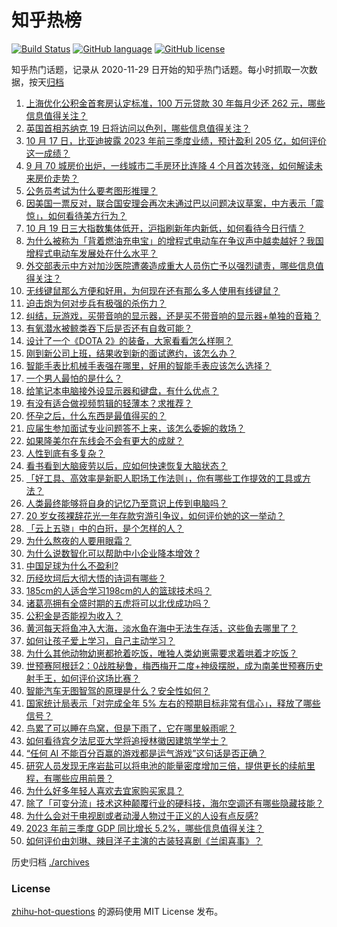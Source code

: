 # 知乎热榜
[![Build Status](https://github.com/ToWeLong/zhihu-hot-questions/workflows/CI/badge.svg)](https://github.com/ToWeLong/zhihu-hot-questions/actions)
[![GitHub language](https://img.shields.io/badge/language-golang-orange.svg)](https://golang.org/)
[![GitHub license](https://img.shields.io/github/license/ToWeLong/zhihu-hot-questions)](https://github.com/ToWeLong/zhihu-hot-questions/blob/main/LICENSE)

知乎热门话题，记录从 2020-11-29 日开始的知乎热门话题。每小时抓取一次数据，按天[归档](./archives)

<!-- BEGIN -->

1. [上海优化公积金首套房认定标准，100 万元贷款 30 年每月少还 262 元，哪些信息值得关注？](https://www.zhihu.com/question/626709921)
1. [英国首相苏纳克 19 日将访问以色列，哪些信息值得关注？](https://www.zhihu.com/question/626793210)
1. [10 月 17 日，比亚迪披露 2023 年前三季度业绩，预计盈利 205 亿，如何评价这一成绩？](https://www.zhihu.com/question/626629765)
1. [9 月 70 城房价出炉，一线城市二手房环比连降 4 个月首次转涨，如何解读未来房价走势？](https://www.zhihu.com/question/626794659)
1. [公务员考试为什么要考图形推理？](https://www.zhihu.com/question/22065165)
1. [因美国一票反对，联合国安理会再次未通过巴以问题决议草案，中方表示「震惊」，如何看待美方行为？](https://www.zhihu.com/question/626784641)
1. [10 月 19 日三大指数集体低开，沪指刷新年内新低，如何看待今日行情？](https://www.zhihu.com/question/626792446)
1. [为什么被称为「背着燃油充电宝」的增程式电动车在争议声中越卖越好？我国增程式电动车发展处在什么水平？](https://www.zhihu.com/question/626797416)
1. [外交部表示中方对加沙医院遭袭造成重大人员伤亡予以强烈谴责，哪些信息值得关注？](https://www.zhihu.com/question/626702237)
1. [无线键鼠那么方便和好用，为何现在还有那么多人使用有线键鼠？](https://www.zhihu.com/question/625687884)
1. [迫击炮为何对步兵有极强的杀伤力？](https://www.zhihu.com/question/625408990)
1. [纠结，玩游戏，买带音响的显示器，还是买不带音响的显示器+单独的音箱？](https://www.zhihu.com/question/625690261)
1. [有氧潜水被鲸类吞下后是否还有自救可能？](https://www.zhihu.com/question/22743401)
1. [设计了一个《DOTA 2》的装备，大家看看怎么样啊？](https://www.zhihu.com/question/626640469)
1. [刚到新公司上班，结果收到新的面试邀约，该怎么办？](https://www.zhihu.com/question/622555888)
1. [智能手表比机械手表强在哪里，好用的智能手表应该怎么选择？](https://www.zhihu.com/question/625281112)
1. [一个男人最怕的是什么？](https://www.zhihu.com/question/355594642)
1. [给笔记本电脑接外设显示器和键盘，有什么优点？](https://www.zhihu.com/question/625930662)
1. [有没有适合做视频剪辑的轻薄本？求推荐？](https://www.zhihu.com/question/622943411)
1. [怀孕之后，什么东西是最值得买的？](https://www.zhihu.com/question/574497075)
1. [应届生参加面试专业问题答不上来，该怎么委婉的救场？](https://www.zhihu.com/question/622556003)
1. [如果隆美尔在东线会不会有更大的成就？](https://www.zhihu.com/question/616948265)
1. [人性到底有多复杂？](https://www.zhihu.com/question/284310973)
1. [看书看到大脑疲劳以后，应如何快速恢复大脑状态？](https://www.zhihu.com/question/30530306)
1. [「好工具、高效率是新职人职场工作法则」，你有哪些工作提效的工具或方法？](https://www.zhihu.com/question/626648705)
1. [人类最终能够将自身的记忆乃至意识上传到电脑吗？](https://www.zhihu.com/question/625115952)
1. [20 岁女孩裸辞花光一年存款穷游引争议，如何评价她的这一举动？](https://www.zhihu.com/question/626456390)
1. [「云上五骁」中的白珩，是个怎样的人？](https://www.zhihu.com/question/626484145)
1. [为什么熬夜的人要用眼霜？](https://www.zhihu.com/question/621515627)
1. [为什么说数智化可以帮助中小企业降本增效 ?](https://www.zhihu.com/question/621666504)
1. [中国足球为什么不盈利?](https://www.zhihu.com/question/626642675)
1. [历经坎坷后大彻大悟的诗词有哪些？](https://www.zhihu.com/question/625589495)
1. [185cm的人适合学习198cm的人的篮球技术吗？](https://www.zhihu.com/question/624989063)
1. [诸葛亮拥有全盛时期的五虎将可以北伐成功吗？](https://www.zhihu.com/question/611330392)
1. [公积金是否能视为收入？](https://www.zhihu.com/question/23917578)
1. [黄河每天将鱼冲入大海，淡水鱼在海中无法生存活，这些鱼去哪里了？](https://www.zhihu.com/question/626045818)
1. [如何让孩子爱上学习，自己主动学习？](https://www.zhihu.com/question/623566080)
1. [为什么其他动物幼崽都抢着吃饭，唯独人类幼崽需要求着哄着才吃饭？](https://www.zhihu.com/question/620889402)
1. [世预赛阿根廷2：0战胜秘鲁，梅西梅开二度+神级摆脱，成为南美世预赛历史射手王，如何评价这场比赛？](https://www.zhihu.com/question/626640184)
1. [智能汽车无图智驾的原理是什么？安全性如何？](https://www.zhihu.com/question/625263816)
1. [国家统计局表示「对完成全年 5% 左右的预期目标非常有信心」，释放了哪些信号？](https://www.zhihu.com/question/626635184)
1. [鸟累了可以睡在鸟窝，但是下雨了，它在哪里躲雨呢？](https://www.zhihu.com/question/536554817)
1. [如何看待宾夕法尼亚大学将追授林徽因建筑学学士？](https://www.zhihu.com/question/626465321)
1. [“任何 AI 不能百分百赢的游戏都是运气游戏”这句话是否正确？](https://www.zhihu.com/question/623271379)
1. [研究人员发现无序岩盐可以将电池的能量密度增加三倍，提供更长的续航里程，有哪些应用前景？](https://www.zhihu.com/question/626666314)
1. [为什么好多年轻人喜欢去宜家购买家具？](https://www.zhihu.com/question/578234615)
1. [除了「可变分流」技术这种颠覆行业的硬科技，海尔空调还有哪些隐藏技能？](https://www.zhihu.com/question/626653449)
1. [为什么会对于电视剧或者动漫人物过于正义的人设有点反感?](https://www.zhihu.com/question/625432273)
1. [2023 年前三季度 GDP 同比增长 5.2%，哪些信息值得关注？](https://www.zhihu.com/question/626623812)
1. [如何评价由刘琳、辣目洋子主演的古装轻喜剧《兰闺喜事》？](https://www.zhihu.com/question/623255193)

<!-- END -->

历史归档 [./archives](./archives)


### License
[zhihu-hot-questions](https://github.com/towelong/zhihu-hot-questions) 的源码使用 MIT License 发布。